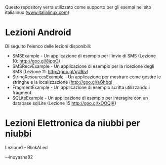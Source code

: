 Questo repository verra utilizzato come supporto per gli esempi nel sito italialinux (www.italialinux.com)

Lezioni Android
===============

Di seguito l'elenco delle lezioni disponibili:

* SMSExample - Un applicazione di esempio per l'invio di SMS (Lezione 10: http://goo.gl/8ippO)
* SMSRecvExample - Un applicazione di esempio per la ricezione degli SMS (Lezione 11: http://goo.gl/gURiv)
* StringResourcesExample - Un applicazione per mostrare come gestire le stringhe e la localizzazione (http://goo.gl/aGhbq)
* FragmentExample - Un applicazione di esempio scritta utilizzando i fragment.
* SQLiteExample - Un applicazione di esempio per interagire con un database sqlLite (Lezione 15 http://goo.gl/xOOQjK)

Lezioni Elettronica da niubbi per niubbi
========================================
Lezione1 - BlinkALed

--inuyasha82
